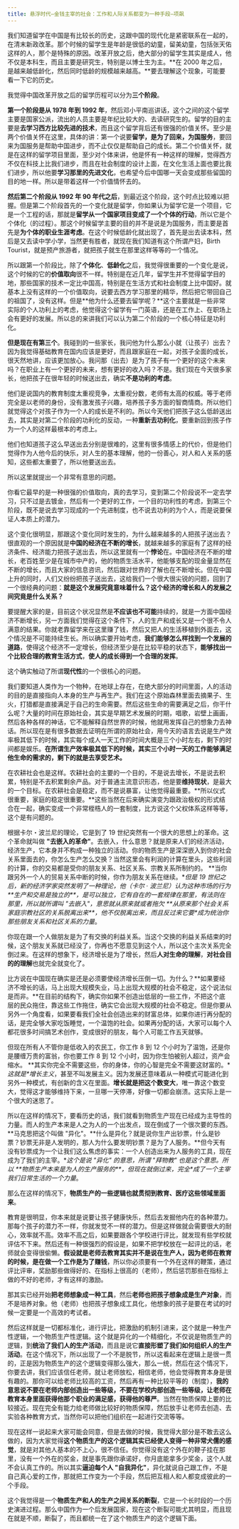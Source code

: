 ```yaml
---
title: 悬浮时代—金钱主宰的社会：工作和人际关系都变为一种手段—项飙
---
```



我们知道留学在中国是有比较长的历史，这跟中国的现代化是紧密联系在一起的，在清末新政改革。那个时候的留学生是年龄是很低的幼童，留美幼童，包括张天佑这样的人，那个是特殊的原因。改革开放之后，绝大部分的留学生其实是成人，他不仅是本科生，而且主要是研究生，特别是以博士生为主。**在 2000 年之后，是越来越低龄化，然后同时低龄的规模越来越高。**要去理解这个现象，可能要看一下它的历史。

我觉得中国改革开放之后的留学历程可以分为**三个阶段**。

**第一个阶段是从 1978 年到 1992 年**，然后邓小平南巡讲话，这个之间的这个留学主要是国家公派，流出的人员主要是年纪比较大的、去读研究生的。留学的目的主要是**去学习西方比较先进的技术**，而且这个留学背后还有很强的价值关怀。至少是两个价值关怀在这里，具体的讲：第一个说要**留学，是为了回来，为国服务**，要回来为国服务是帮助中国进步，而不止仅仅是帮助自己的成长。第二个价值关怀，就是在这样的留学项目里面，至少对个体来讲，他是怀有一种这样的理解，觉得西方不仅在科技上比我们进步，而且在社会制度的设计上面，在文化生活上面也要比我们进步，所以他要**学习那里的先进文化**，也希望今后中国哪一天会变成那些留国的目的地一样。所以是带着这样一个价值情怀去的。

**然后第二个阶段从 1992 年 90 年代之后**，到最近这个阶段，这个时点比较难以把握。但是第二个阶段首先的一个变化就是留学，你如果认为留学它是一个项目，它是一个工程的话，那就是**留学从一个国家项目变成了一个个体的行动**，所以它是个个体化（的过程）。那这个时候留学主要的目的并不是说是为国服务，而主要是首先是**为个体的职业生涯考虑**。在这个时候低龄化就出现了，首先是出去读本科，然后是又去读中学小学，当然更有胜者，就现在我们知道有这个所谓产妇，Birth Tourist，就是预产旅游者，就把孩子就生在那里这样等等的一个情况。

所以跟第一个阶段比，除了**个体化**、**低龄化**之后，我觉得很重要的一个变化是说，这个时候的它的**价值取向**很不一样。特别是在近几年，留学生并不觉得留学目的地，那些国家的技术一定比中国高，特别是在生活方式和社会制度上比中国好。就基本上没有这样的一个价值取向，说要去西方学习那里的精华，然后把它带回自己的祖国了，没有这样。但是**他为什么还要去留学呢？**这个主要就是一些非常实际的个人功利上的考虑，他觉得这个留学有一门英语，还是在工作上、在职场上会有更好的发展。所以总的来讲我们可以认为第二个阶段的一个核心特征是功利化。

**但是现在有第三个**。我碰到的一些家长，我问他为什么那么小就（让孩子）出去？因为我觉得基础教育在国内应该是更好，而且跟家庭在一起，对孩子全面的成长，很天然地讲，应该更加放心。我问那（出去）是为了孩子有一个更好的这个未来吗？在职业上有一个更好的未来，想有更好的收入吗？不是。我们现在今天很多家长，他把孩子在很年轻的时候送出去，确实**不是功利的考虑**。

他们是说国内的教育制度太重视竞争，太重视分数，老师有太高的权威。等于老师完全是以老师的身份，没有激发孩子兴趣，培养孩子多方面的智商情商。所以他们就觉得这个对孩子作为一个人的成长是不利的。所以今天他们把孩子这么低龄送出去，其实是对第二个阶段的功利化的反动，一种**重新去功利化**，要重新回到孩子作为一个人的这样最根本的考虑上。

他们也知道孩子这么早送出去分别是很难的，这里有很多情感上的代价，但是他们觉得作为人他今后的快乐，对人生的基本理解，他的一份善心，对人和人关系的感知，这些都太重要了，所以他要送出去。

所以这里就提出一个非常有意思的问题。

你看它最早的是一种很强的价值取向，真的去学习，变到第二个阶段说不一定去学习，只不过是去镀金，然后有一个更好的工作，一个目的功利性的考虑，到第三个阶段，既不是说去学习现成的一个先进制度，也不说去功利的为个人，而是说要保证人本质上的潜力。

这个变化很明显，那跟这个变化同时发生的，为什么越来越多的人把孩子送出去？很直观的一个原因就是**中国的经济在不断的增长**，就越来越多的家庭有了这样的经济条件、经济能力把孩子送出去，所以这里就有一个**悖论**在。中国经济在不断的增长，老百姓至少是在城市中产的，他的物质生活水平，他能够支配的现金量显然在不断的增长，而且大家的信息咨讯，然后跟对世界的了解也在不断增长。但在中国上升的同时，人们又纷纷把孩子送出去，这给我们一个很大很尖锐的问题，回到了一个很经典的问题：**就是这个发展究竟意味着什么？这个经济的增长和人的发展之间究竟是什么关系？**

要提醒大家的是，目前这个状况显然是**不应该也不可能**持续的，就是一方面中国经济不断增长，另一方面我们觉得在这个条件下，人的生产和成长又是一个很不令人满意的结果。你就老靠留学来在这里赚了钱，然后又把人的生活移植到外面去，这个情况是不可能持续生长。所以确实要开始考虑，**我们能够怎么样找到一个发展的道路**，使得这个经济不一定增长，但经济至少是在比较平稳的状态下，**能够找出一个比较合理的教育生活方式**，**使人的成长得到一个合理的发挥**。

这个确实触动了所谓**现代性**的一个很核心的问题。

我们要知道人类作为一个物种，在地球上存在，在绝大部分的时间里面，人的活动的目的是直接指向人本身的生产与再生产。我们在这个原始森林里面去摘果子、生火，打猎都是直接满足于自己的生命需要。然后这些生命的需要满足之后，你干什么呢？大量的时间在原始社会，其实是早期艺术发展的时期，唱歌，岩壁上画画，然后各种各样的神话，它不能解释自然世界的时候，他就用发挥自己的想象力去神话。所以现在是有很多数据去证明在所谓的原始社会，用今天的语言去说是生产效率极其低下的时候，其实每个成人一天工作的时间大概是三个小时左右，剩下的时间都是娱乐。**在所谓生产效率极其低下的时候，其实三个小时一天的工作能够满足他生命的需求的，剩下的就是去享受艺术。**

在农耕社会也是这样。农耕社会的主要的一个目的，不是说去增长，不是说去积累，特别是不去积累剩余产品。对于普通主流意识形态，他是要**维持现状**，是最大的一个目标。在农耕社会是稳定，而不是说暴富，让他觉得最重要。**所以仪式很重要，家庭的稳定很重要。**这些当然在后来确实演变为跟政治极权的形式结合在一起，确实变成一个非常桎梏人的一套制度，比方说这个父权体系这样等等，这个是有问题的。

根据卡尔・波兰尼的理论，它是到了 19 世纪突然有一个很大的思想上的革命。这个革命就叫做 **"去嵌入的革命"**。去嵌入，什么意思？就是原来人们的经济活动，经济生产，它本身并不构成一种独立的活动。你的物质生产是深深嵌入到你的社会关系里面去的，你怎么生产怎么交换？当然这里会有利润的计算在里头，这些利润的计算，你的交易都是受你的朋友关系、社区关系、宗教关系所制约的。 **当你跟另外一个人的贸易关系中断的时候，你作为朋友关系在继续。\**但是 19 世纪之后，新的经济学家突然发明了一种理论，他（卡尔 · 波兰尼）认为这种市场的行为 \*\*生产和交易是独立的\*\*，是可以独立，它有自在的一套规律在那里，有法则在那里，所以就所谓叫 "去嵌入"，意思就从原来就或者拖欠 \*\*从原来那个社会关系家庭宗教社区的关系脱离出来\*\*，他不仅脱离出来，而且反过来它要\**成为统治你那些朋友关系和社区关系的力量**。

你现在跟一个人做朋友是为了有交换的利益关系。当这个交换的利益关系结束的时候，这个朋友关系就已经没了，你再也不愿意见到这个人，所以这个主次关系完全倒过来。在这样的想象下，经济增长是为了增长，然后**人对生命的理解**，**对社会目的的理解**也就完全就变化了。

比方说在中国现在确实是还是必须要使经济增长压倒一切。为什么？**如果要经济不增长的话，马上出现大规模失业，马上出现大规模的社会不稳定，这个说法似是而非。**在目前的结构下，确实你如果不创造出低层的一些工作，不把这个底层的民众拖住，靠这些工作拖住，确实它会出现大规模的社会不稳定。但是你要从另外一个角度看，如果要看我们全社会创造出来的财富总体，如果你进行再分配的话，是完全够大家吃饭睡觉，一个温饱的社会。如果再分配的话，大家可以每个人都花很多时间搞艺术创作，变成很好的朋友，每个人可能工作五天就够。

但现在所有人不管你是低收入的农民工，你工作 8 到 12 个小时为了温饱，还是你是腰缠万贵的富翁，你也要工作 8 到 12 个小时，因为你生怕被别人超过，资产会缩水。 **其实你完全不需要这些，你的身体，你的心智是完全不需要这财富的。\**这就是\**增长主义**，甚至不叫发展主义。因为发展还意味着从一种模式可能进化到另外一种模式，有创新的含义在里面。**增长就是把这个数变大**，唯一靠这个数变大，觉得这才能够维持下来，一旦哪一天停滞，好像一切都会崩溃。这实际上是一个很大的迷思了。



所以在这样的情况下，要看历史的话，我们就看到物质生产现在已经成为主导性的力量。而人的生产本来是人之为人的一个出发点，现在倒成了一个很次要的东西。**马克思把这个叫做 "异化"。**什么是异化？就是说你生产出钞票，什么是钞票？钞票无非是人发明的，那人为什么要发明钞票？是为了人服务。**但今天有没有钞票成为一个让我们这么焦虑的事实：一个人创造出来为人服务的工具，现在成为了我们的主宰。\**这个是说 "异化" 的意思，所谓 "拜物教" 也是这个意思。所以 \*\*物质生产本来是为人的生产服务的\*\*，但现在就倒过来，完全\**成了一个主宰我们日常生活的一个力量**。

那么在这样的情况下，**物质生产的一些逻辑也就贯彻到教育、医疗这些领域里面来**。

教育是很明显，你本来就是说要让孩子健康快乐，然后去发掘他内在的各种潜力。那每个孩子的潜力不一样，你就发觉不一样的潜力。但是这样做就会需要很大的耐心，效率就不高。效率不高之后，如果要跟各个学校进行评比，就发现有些学校就评估不下来。然后还有一种很强烈的假设是，如果不把学校放在一起评比的话，老师就会变得很偷懒。**假设就是老师去教育其实并不是说在生产人，因为老师在教育的时候，是在做一个工作是为了赚钱**，所以你必须要有一个外在这样的鞭策，通过评比评审，奖励那些做得好的、在指标上很高的（老师），然后惩罚那些在指标上做的不好的老师，才有这样的激励。

那其实已经开始**把老师想象成一种工具**，然后**老师也把孩子想象成是生产对象**，而不是培养对象。他（老师）也把孩子想象成工具化，他想象的孩子是要在考试的时候一定要是一个高效的考试者。

然后这样就是一切都标准化，进行评比，把激励的机制引进来，这个就是一种生产性逻辑，一个物质生产性逻辑。这个就是异化的一个精细化，不仅说是物质生产的逻辑，到**统治了我们人的生产活动**，而且是说它**直接形塑了我们如何组织人的生产活动**。在这个情况下，所以出现了一个不是脱节，所以这看起来在逻辑上是很一贯的，正是因为物质生产的这个逻辑变得那么强大，那么一统，然后在这个情况下，你要去讲，我们应该信任老师，就让老师放松，相信老师，他会觉得教育本身是很有趣的。那你可以给老师比较高的工资，然后再有一种比较平等的（制度），**我的意思说不要在老师内部创造出一些等级，不要在学校内部创造一些等级，让老师在教育本身里面获得他那个职业的满足感，获得他的尊严**。当然在物质保障上要的比较接近。现在完全有能力给老师做比较好的物质保障，然后放手让老师去创造、去实验各种教育方式，当然你可以把他们组织在一起进行交流等等。

现在这样一说起来大家可能会同意，但是去做的时候，我觉得大部分是不敢去这么做的，因为大家觉得**这个物质生产的这个逻辑其实已经使人变得一种非常犬儒的感觉**，就是对其他人基本的不上心，很不信任。你觉得没有这个外在的鞭子挂在那里，没有一个外在的奖金，就是事先跟你承诺好，你月底能拿多少奖金，这个人就不会认真工作的。所以其实**逼迫每个人 "自我异化"**，异化就说自己跟工作，不是自己真心爱的工作，那就把工作变为一个手段，然后把互相人和人都变成彼此的一个手段。

这个我觉得是一个**物质生产和人的生产之间关系的断裂**，它是一个长时段的一个历史演进过程。那么中国作为一个后发展国家，现在这个断裂可能尤其明显，而且现在就是不顺，断裂了，而且都统一在了这个物质生产的这个逻辑下面。